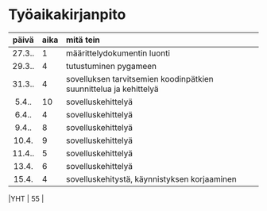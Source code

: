 # Työaikakirjanpito

| päivä | aika | mitä tein  |
| :----:|:-----| :-----|
| 27.3.. | 1    | määrittelydokumentin luonti |
| 29.3.. | 4    | tutustuminen pygameen  |
| 31.3.. | 4    | sovelluksen tarvitsemien koodinpätkien suunnittelua ja kehittelyä |
| 5.4..  | 10   | sovelluskehittelyä
| 6.4..  | 4    | sovelluskehittelyä
| 9.4..  | 8    | sovelluskehittelyä
|10.4.   | 9    | sovelluskehittelyä
| 11.4.. | 5    | sovelluskehittelyä
| 13.4.  | 6    | sovelluskehittelyä
| 15.4.  | 4    | sovelluskehitystä, käynnistyksen korjaaminen

|YHT     | 55   |

